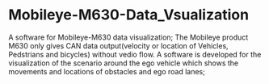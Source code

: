 # Mobileye-M630-Data_Vsualization
  A software for Mobileye-M630 data visualization;
  The Mobileye product M630 only gives CAN data output(velocity or location of Vehicles, Pedstrians and bicycles) without vedio flow. A software is developed for the visualization of the scenario around the ego vehicle which shows the movements and locations of obstacles and ego road lanes;
